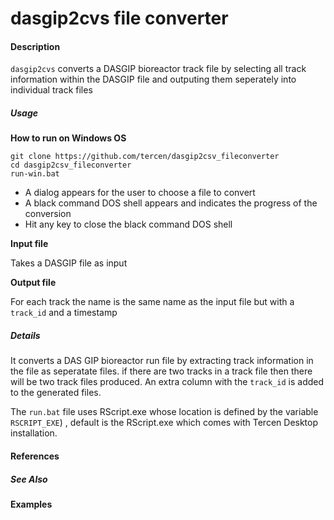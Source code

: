 # dasgip2cvs file converter

#### Description
`dasgip2cvs` converts a DASGIP bioreactor track file by selecting all track information within the DASGIP file and outputing them seperately into individual track files

##### Usage

__How to run on Windows OS__
```
git clone https://github.com/tercen/dasgip2csv_fileconverter
cd dasgip2csv_fileconverter
run-win.bat
```

* A dialog appears for the user to choose a file to convert
* A black command DOS shell appears and indicates the progress of the conversion
* Hit any key to close the black command DOS shell


__Input file__

Takes a DASGIP file as input

__Output file__

For each track the name is the same name as the input file but with a `track_id` and a timestamp


##### Details

It converts a DAS GIP bioreactor run file by extracting track information in the file as seperatate files. if there are two tracks in a track file then there will be two track files produced. An extra column with the `track_id` is added to the generated files.

The `run.bat` file uses RScript.exe whose location is defined by the variable `RSCRIPT_EXE`) , default is the RScript.exe which comes with Tercen Desktop installation.


#### References

##### See Also

#### Examples
